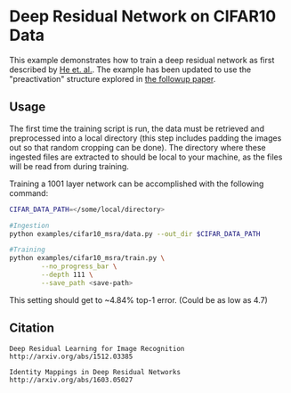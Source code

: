# Deep Residual Network on CIFAR10 Data

This example demonstrates how to train a deep residual network as first described by [He et. al.][msra1].  The example has been updated to use the "preactivation" structure explored in [the followup paper][msra2].

## Usage
The first time the training script is run, the data must be retrieved and preprocessed into a local directory (this step includes padding the images out so that random cropping can be done).  The directory where these ingested files are extracted to should be local to your machine, as the files will be read from during training.

Training a 1001 layer network can be accomplished with the following command:

```bash
CIFAR_DATA_PATH=</some/local/directory>

#Ingestion
python examples/cifar10_msra/data.py --out_dir $CIFAR_DATA_PATH

#Training
python examples/cifar10_msra/train.py \
        --no_progress_bar \
        --depth 111 \
        --save_path <save-path>
```
This setting should get to ~4.84% top-1 error. (Could be as low as 4.7)


## Citation
```
Deep Residual Learning for Image Recognition
http://arxiv.org/abs/1512.03385
```
```
Identity Mappings in Deep Residual Networks
http://arxiv.org/abs/1603.05027
```

   [msra1]: <http://arxiv.org/abs/1512.03385>
   [msra2]: <http://arxiv.org/abs/1603.05027>

